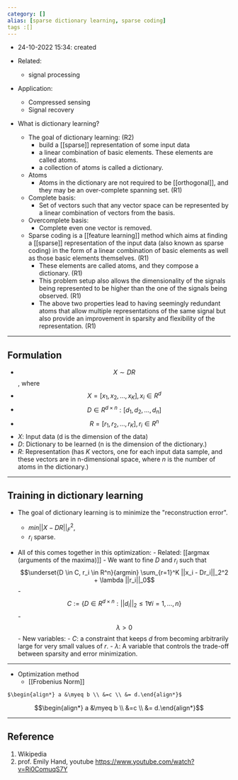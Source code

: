 ```yaml
---
category: []
alias: [sparse dictionary learning, sparse coding]
tags :[]
---
```


- 24-10-2022 15:34: created

- Related: 
	- signal processing

- Application:
	- Compressed sensing
	- Signal recovery

- What is dictionary learning?
	- The goal of dictionary learning: (R2)
		- build a [[sparse]] representation of some input data
		- a linear combination of basic elements. These elements are called atoms.
		- a collection of atoms is called a dictionary. 
	- Atoms
		- Atoms in the dictionary are not required to be [[orthogonal]], and they may be an over-complete spanning set. (R1)
	- Complete basis: 
		- Set of vectors such that any vector space can be represented by a linear combination of vectors from the basis. 
	- Overcomplete basis:
		- Complete even one vector is removed. 
	- Sparse coding is a [[feature learning]] method which aims at finding a [[sparse]] representation of the input data (also known as sparse coding) in the form of a linear combination of basic elements as well as those basic elements themselves.  (R1)
		- These elements are called atoms, and they compose a dictionary. (R1)
		- This problem setup also allows the dimensionality of the signals being represented to be higher than the one of the signals being observed. (R1)
		-  The above two properties lead to having seemingly redundant atoms that allow multiple representations of the same signal but also provide an improvement in sparsity and flexibility of the representation. (R1)

---
## Formulation

- $$X \sim DR $$, where
- $$X = [x_1, x_2, \dots, x_K], x_i \in R^d$$
- $$D \in R^{d \times n}: [d_1, d_2, \dots, d_n]$$
- $$R = [r_1, r_2, \dots, r_K], r_i \in R^n$$
- $X$: Input data (d is the dimension of the data)
- $D$: Dictionary to be learned (n is the dimension of the dictionary.)
- $R$: Representation (has $K$ vectors, one for each input data sample, and these vectors are in n-dimensional space, where $n$ is the number of atoms in the dictionary.)

---
## Training in dictionary learning

- The goal of dictionary learning is to minimize the "reconstruction error". 
	- $min||X-DR||_F^2$, 
	- $r_i$ sparse.


- All of this comes together in this optimization: 
		- Related: [[argmax (arguments of the maxima)]]
		- We want to fine $D$ and $r_i$ such that $$\underset{D \in C, r_i \in R^n}{argmin} \sum_{r=1}^K ||x_i - Dr_i||_2^2 + \lambda ||r_i||_0$$
		- $$C := \{ D \in R^{d \times n}: ||d_i||_2 \leq 1 \forall i = 1, \dots, n \}$$
		- $$\lambda > 0$$
		- New variables: 
			- $C$: a constraint that keeps $d$ from becoming arbitrarily large for very small values of $r$. 
			- $\lambda$: A variable that controls the trade-off between sparsity and error minimization. 

---
- Optimization method
	- [[Frobenius Norm]]


`$\begin{align*} a &\myeq b \\ &=c \\ &= d.\end{align*}$`

$$\begin{align*} a &\myeq b \\ &=c \\ &= d.\end{align*}$$

---
## Reference

1. Wikipedia
2. prof. Emily Hand, youtube https://www.youtube.com/watch?v=Ri0ComuqS7Y